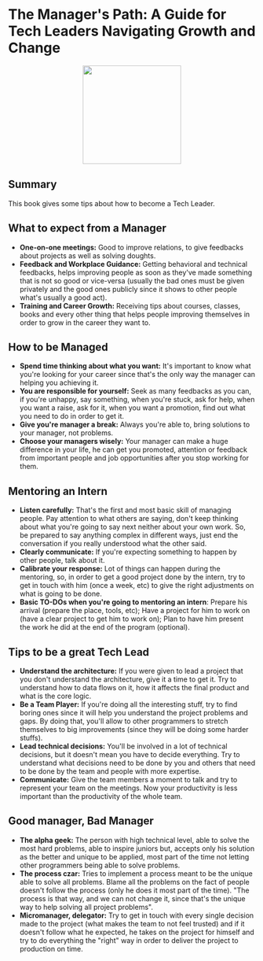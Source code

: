 # The Manager's Path: A Guide for Tech Leaders Navigating Growth and Change

<p align="center">
	<img width="auto" height="200px" src="../../assets/book-covers/the-managers-path-a-guide-for-tech-leaders-navigating-growth-and-change.jpg"></img>
</p>

## Summary
This book gives some tips about how to become a Tech Leader.

## What to expect from a Manager
- **One-on-one meetings:** Good to improve relations, to give feedbacks about projects as well as solving doughts.
- **Feedback and Workplace Guidance:** Getting behavioral and technical feedbacks, helps improving people as soon as they've made something that is not so good or vice-versa (usually the bad ones must be given privately and the good ones publicly since it shows to other people what's usually a good act).
- **Training and Career Growth:** Receiving tips about courses, classes, books and every other thing that helps people improving themselves in order to grow in the career they want to.

## How to be Managed
- **Spend time thinking about what you want:** It's important to know what you're looking for your career since that's the only way the manager can helping you achieving it.
- **You are responsible for yourself:** Seek as many feedbacks as you can, if you're unhappy, say something, when you're stuck, ask for help, when you want a raise, ask for it, when you want a promotion, find out what you need to do in order to get it.
- **Give you're manager a break:** Always you're able to, bring solutions to your manager, not problems.
- **Choose your managers wisely:** Your manager can make a huge difference in your life, he can get you promoted, attention or feedback from important people and job opportunities after you stop working for them.

## Mentoring an Intern
- **Listen carefully:** That's the first and most basic skill of managing people. Pay attention to what others are saying, don't keep thinking about what you're going to say next neither about your own work. So, be prepared to say anything complex in different ways, just end the conversation if you really understood what the other said.
- **Clearly communicate:** If you're expecting something to happen by other people, talk about it.
- **Calibrate your response:** Lot of things can happen during the mentoring, so, in order to get a good project done by the intern, try to get in touch with him (once a week, etc) to give the right adjustments on what is going to be done.
- **Basic TO-DOs when you're going to mentoring an intern**: Prepare his arrival (prepare the place, tools, etc); Have a project for him to work on (have a clear project to get him to work on); Plan to have him present the work he did at the end of the program (optional).

## Tips to be a great Tech Lead
- **Understand the architecture:** If you were given to lead a project that you don't understand the architecture, give it a time to get it. Try to understand how to data flows on it, how it affects the final product and what is the core logic.
- **Be a Team Player:** If you're doing all the interesting stuff, try to find boring ones since it will help you understand the project problems and gaps. By doing that, you'll allow to other programmers to stretch themselves to big improvements (since they will be doing some harder stuffs).
- **Lead technical decisions:** You'll be involved in a lot of technical decisions, but it doesn't mean you have to decide everything. Try to understand what decisions need to be done by you and others that need to be done by the team and people with more expertise.
- **Communicate:** Give the team members a moment to talk and try to represent your team on the meetings. Now your productivity is less important than the productivity of the whole team.

## Good manager, Bad Manager
- **The alpha geek:** The person with high technical level, able to solve the most hard problems, able to inspire juniors but, accepts only his solution as the better and unique to be applied, most part of the time not letting other programmers being able to solve problems.
- **The process czar:** Tries to implement a process meant to be the unique able to solve all problems. Blame all the problems on the fact of people doesn't follow the process (only he does it most part of the time). "The process is that way, and we can not change it, since that's the unique way to help solving all project problems".
- **Micromanager, delegator:** Try to get in touch with every single decision made to the project (what makes the team to not feel trusted) and if it doesn't follow what he expected, he takes on the project for himself and try to do everything the "right" way in order to deliver the project to production on time.
